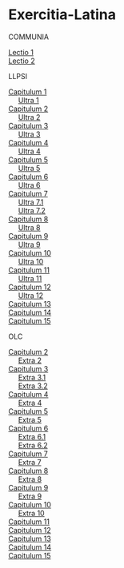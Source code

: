 # Exercitia-Latina

COMMUNIA

[Lectio 1](https://le-marin.github.io/Exercitia-Latina/lec-01.html)  
[Lectio 2](https://le-marin.github.io/Exercitia-Latina/lec-02.html)  

LLPSI

[Capitulum 1](https://le-marin.github.io/Exercitia-Latina/capit-01.html)  
&nbsp;&nbsp;&nbsp;&nbsp;&nbsp;[Ultra 1](https://le-marin.github.io/Exercitia-Latina/ultra-01.html)  
[Capitulum 2](https://le-marin.github.io/Exercitia-Latina/capit-02.html)  
&nbsp;&nbsp;&nbsp;&nbsp;&nbsp;[Ultra 2](https://le-marin.github.io/Exercitia-Latina/ultra-02.html)  
[Capitulum 3](https://le-marin.github.io/Exercitia-Latina/capit-03.html)  
&nbsp;&nbsp;&nbsp;&nbsp;&nbsp;[Ultra 3](https://le-marin.github.io/Exercitia-Latina/ultra-03.html)  
[Capitulum 4](https://le-marin.github.io/Exercitia-Latina/capit-04.html)  
&nbsp;&nbsp;&nbsp;&nbsp;&nbsp;[Ultra 4](https://le-marin.github.io/Exercitia-Latina/ultra-04.html)  
[Capitulum 5](https://le-marin.github.io/Exercitia-Latina/capit-05.html)  
&nbsp;&nbsp;&nbsp;&nbsp;&nbsp;[Ultra 5](https://le-marin.github.io/Exercitia-Latina/ultra-05.html)  
[Capitulum 6](https://le-marin.github.io/Exercitia-Latina/capit-06.html)  
&nbsp;&nbsp;&nbsp;&nbsp;&nbsp;[Ultra 6](https://le-marin.github.io/Exercitia-Latina/ultra-06.html)  
[Capitulum 7](https://le-marin.github.io/Exercitia-Latina/capit-07.html)  
&nbsp;&nbsp;&nbsp;&nbsp;&nbsp;[Ultra 7.1](https://le-marin.github.io/Exercitia-Latina/ultra-07-1.html)  
&nbsp;&nbsp;&nbsp;&nbsp;&nbsp;[Ultra 7.2](https://le-marin.github.io/Exercitia-Latina/ultra-07-2.html)  
[Capitulum 8](https://le-marin.github.io/Exercitia-Latina/capit-08.html)  
&nbsp;&nbsp;&nbsp;&nbsp;&nbsp;[Ultra 8](https://le-marin.github.io/Exercitia-Latina/ultra-08.html)  
[Capitulum 9](https://le-marin.github.io/Exercitia-Latina/capit-09.html)  
&nbsp;&nbsp;&nbsp;&nbsp;&nbsp;[Ultra 9](https://le-marin.github.io/Exercitia-Latina/ultra-09.html)  
[Capitulum 10](https://le-marin.github.io/Exercitia-Latina/capit-10.html)  
&nbsp;&nbsp;&nbsp;&nbsp;&nbsp;[Ultra 10](https://le-marin.github.io/Exercitia-Latina/ultra-10.html)  
[Capitulum 11](https://le-marin.github.io/Exercitia-Latina/capit-11.html)  
&nbsp;&nbsp;&nbsp;&nbsp;&nbsp;[Ultra 11](https://le-marin.github.io/Exercitia-Latina/ultra-11.html)  
[Capitulum 12](https://le-marin.github.io/Exercitia-Latina/capit-12.html)  
&nbsp;&nbsp;&nbsp;&nbsp;&nbsp;[Ultra 12](https://le-marin.github.io/Exercitia-Latina/ultra-12.html)  
[Capitulum 13](https://le-marin.github.io/Exercitia-Latina/capit-13.html)  
[Capitulum 14](https://le-marin.github.io/Exercitia-Latina/capit-14.html)  
[Capitulum 15](https://le-marin.github.io/Exercitia-Latina/capit-15.html)  

OLC

[Capitulum 2](https://le-marin.github.io/Exercitia-Latina/cap-02.html)  
&nbsp;&nbsp;&nbsp;&nbsp;&nbsp;[Extra 2](https://le-marin.github.io/Exercitia-Latina/extra-02.html)  
[Capitulum 3](https://le-marin.github.io/Exercitia-Latina/cap-03.html)  
&nbsp;&nbsp;&nbsp;&nbsp;&nbsp;[Extra 3.1](https://le-marin.github.io/Exercitia-Latina/extra-03-1.html)  
&nbsp;&nbsp;&nbsp;&nbsp;&nbsp;[Extra 3.2](https://le-marin.github.io/Exercitia-Latina/extra-03-2.html)  
[Capitulum 4](https://le-marin.github.io/Exercitia-Latina/cap-04.html)  
&nbsp;&nbsp;&nbsp;&nbsp;&nbsp;[Extra 4](https://le-marin.github.io/Exercitia-Latina/extra-04.html)  
[Capitulum 5](https://le-marin.github.io/Exercitia-Latina/cap-05.html)  
&nbsp;&nbsp;&nbsp;&nbsp;&nbsp;[Extra 5](https://le-marin.github.io/Exercitia-Latina/extra-05.html)  
[Capitulum 6](https://le-marin.github.io/Exercitia-Latina/cap-06.html)  
&nbsp;&nbsp;&nbsp;&nbsp;&nbsp;[Extra 6.1](https://le-marin.github.io/Exercitia-Latina/extra-06-1.html)  
&nbsp;&nbsp;&nbsp;&nbsp;&nbsp;[Extra 6.2](https://le-marin.github.io/Exercitia-Latina/extra-06-2.html)  
[Capitulum 7](https://le-marin.github.io/Exercitia-Latina/cap-07.html)  
&nbsp;&nbsp;&nbsp;&nbsp;&nbsp;[Extra 7](https://le-marin.github.io/Exercitia-Latina/extra-07.html)  
[Capitulum 8](https://le-marin.github.io/Exercitia-Latina/cap-08.html)  
&nbsp;&nbsp;&nbsp;&nbsp;&nbsp;[Extra 8](https://le-marin.github.io/Exercitia-Latina/extra-08.html)  
[Capitulum 9](https://le-marin.github.io/Exercitia-Latina/cap-09.html)  
&nbsp;&nbsp;&nbsp;&nbsp;&nbsp;[Extra 9](https://le-marin.github.io/Exercitia-Latina/extra-09.html)  
[Capitulum 10](https://le-marin.github.io/Exercitia-Latina/cap-10.html)  
&nbsp;&nbsp;&nbsp;&nbsp;&nbsp;[Extra 10](https://le-marin.github.io/Exercitia-Latina/extra-10.html)  
[Capitulum 11](https://le-marin.github.io/Exercitia-Latina/cap-11.html)  
[Capitulum 12](https://le-marin.github.io/Exercitia-Latina/cap-12.html)  
[Capitulum 13](https://le-marin.github.io/Exercitia-Latina/cap-13.html)  
[Capitulum 14](https://le-marin.github.io/Exercitia-Latina/cap-14.html)  
[Capitulum 15](https://le-marin.github.io/Exercitia-Latina/cap-15.html)  
